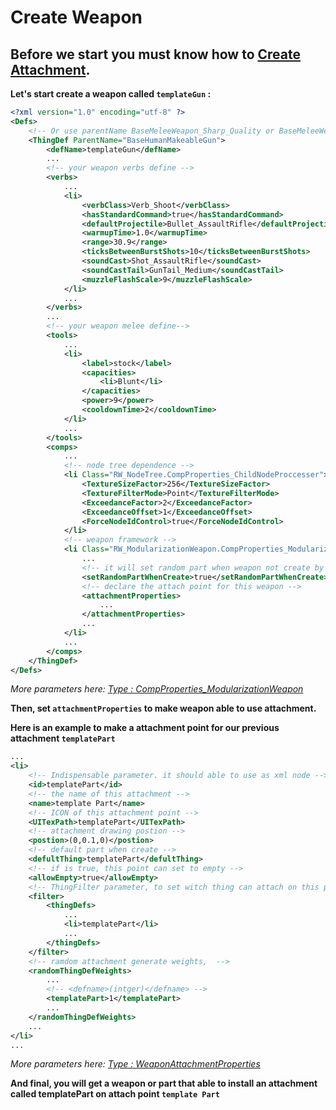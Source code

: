 # Create Weapon
## Before we start you must know how to **[Create Attachment](Create_Attachment.md)**.
**Let's start create a weapon called `templateGun` :**

``` xml
<?xml version="1.0" encoding="utf-8" ?>
<Defs>
    <!-- Or use parentName BaseMeleeWeapon_Sharp_Quality or BaseMeleeWeapon_Blunt_Quality for melee weapon, or not use any ParentName for simple attachment -->
	<ThingDef ParentName="BaseHumanMakeableGun">
		<defName>templateGun</defName>
        ...
        <!-- your weapon verbs define -->
		<verbs>
            ...
			<li>
				<verbClass>Verb_Shoot</verbClass>
				<hasStandardCommand>true</hasStandardCommand>
				<defaultProjectile>Bullet_AssaultRifle</defaultProjectile>
				<warmupTime>1.0</warmupTime>
				<range>30.9</range>
				<ticksBetweenBurstShots>10</ticksBetweenBurstShots>
				<soundCast>Shot_AssaultRifle</soundCast>
				<soundCastTail>GunTail_Medium</soundCastTail>
				<muzzleFlashScale>9</muzzleFlashScale>
			</li>
            ...
		</verbs>
        ...
        <!-- your weapon melee define-->
		<tools>
            ...
			<li>
				<label>stock</label>
				<capacities>
					<li>Blunt</li>
				</capacities>
				<power>9</power>
				<cooldownTime>2</cooldownTime>
			</li>
            ...
		</tools>
		<comps>
            ...
            <!-- node tree dependence -->
			<li Class="RW_NodeTree.CompProperties_ChildNodeProccesser">
				<TextureSizeFactor>256</TextureSizeFactor>
				<TextureFilterMode>Point</TextureFilterMode>
				<ExceedanceFactor>2</ExceedanceFactor>
				<ExceedanceOffset>1</ExceedanceOffset>
				<ForceNodeIdControl>true</ForceNodeIdControl>
			</li>
            <!-- weapon framework -->
			<li Class="RW_ModularizationWeapon.CompProperties_ModularizationWeapon">
                ...
                <!-- it will set random part when weapon not create by crafting -->
				<setRandomPartWhenCreate>true</setRandomPartWhenCreate>
                <!-- declare the attach point for this weapon -->
				<attachmentProperties>
                    ...
				</attachmentProperties>
                ...
			</li>
            ...
		</comps>
	</ThingDef>
</Defs>
```
*More parameters here: [Type : CompProperties_ModularizationWeapon](../api/RW_ModularizationWeapon.CompProperties_ModularizationWeapon.html)*

**Then, set `attachmentProperties` to make weapon able to use attachment.**

**Here is an example to make a attachment point for our previous attachment `templatePart`**

```xml
...
<li>
    <!-- Indispensable parameter. it should able to use as xml node -->
    <id>templatePart</id>
    <!-- the name of this attachment -->
    <name>template Part</name>
    <!-- ICON of this attachment point -->
    <UITexPath>templatePart</UITexPath>
    <!-- attachment drawing postion -->
    <postion>(0,0.1,0)</postion>
    <!-- default part when create -->
    <defultThing>templatePart</defultThing>
    <!-- if is true, this point can set to empty -->
    <allowEmpty>true</allowEmpty>
    <!-- ThingFilter parameter, to set witch thing can attach on this point -->
    <filter>
        <thingDefs>
            ...
            <li>templatePart</li>
            ...
        </thingDefs>
    </filter>
    <!-- ramdom attachment generate weights,  -->
    <randomThingDefWeights>
        ...
        <!-- <defname>(intger)</defname> -->
        <templatePart>1</templatePart>
        ...
    </randomThingDefWeights>
    ...
</li>
...
```
*More parameters here: [Type : WeaponAttachmentProperties](../api/RW_ModularizationWeapon.WeaponAttachmentProperties.html)*

**And final, you will get a weapon or part that able to install an attachment called templatePart on attach point `template Part`**

